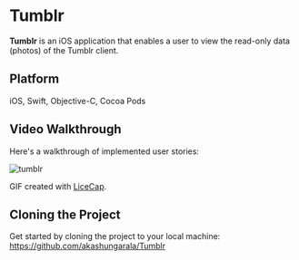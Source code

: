 # Tumblr
**Tumblr** is an iOS application that enables a user to view the read-only data (photos) of the Tumblr client.

## Platform

iOS, Swift, Objective-C, Cocoa Pods

## Video Walkthrough 

Here's a walkthrough of implemented user stories:

![tumblr](https://cloud.githubusercontent.com/assets/7720015/19334364/657af48e-90c9-11e6-99ad-0b7d8b5a8ffa.gif)

GIF created with [LiceCap](http://www.cockos.com/licecap/).

## Cloning the Project

Get started by cloning the project to your local machine: https://github.com/akashungarala/Tumblr
